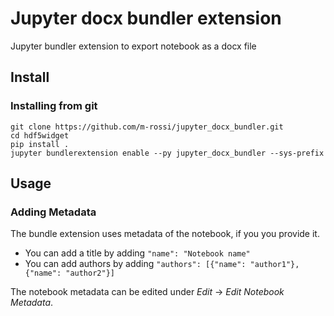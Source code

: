 # Jupyter docx bundler extension

Jupyter bundler extension to export notebook as a docx file

## Install

### Installing from git

```
git clone https://github.com/m-rossi/jupyter_docx_bundler.git
cd hdf5widget
pip install .
jupyter bundlerextension enable --py jupyter_docx_bundler --sys-prefix
```

## Usage

### Adding Metadata

The bundle extension uses metadata of the notebook, if you you provide it.

* You can add a title by adding `"name": "Notebook name"`
* You can add authors by adding `"authors": [{"name": "author1"}, {"name": "author2"}]`

The notebook metadata can be edited under _Edit_ -> _Edit Notebook Metadata_.
